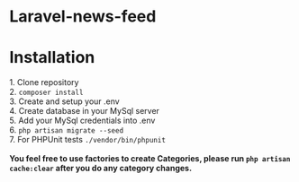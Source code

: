 # Laravel-news-feed

<h1> Installation </h1>
1. Clone repository<br>
2. <code>composer install</code><br>
3. Create and setup your .env<br>
4. Create database in your MySql server<br>
5. Add your MySql credentials into .env<br>
6. <code>php artisan migrate --seed</code><br>
7. For PHPUnit tests <code>./vendor/bin/phpunit</code> <br>
<br>
<b>You feel free to use factories to create Categories, please run <code>php artisan cache:clear</code> after you do any category changes. </b>





